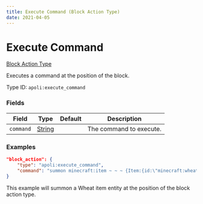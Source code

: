 ```yaml
---
title: Execute Command (Block Action Type)
date: 2021-04-05
---
```


# Execute Command

[Block Action Type](../block_action_types.md)

Executes a command at the position of the block.

Type ID: `apoli:execute_command`

### Fields

Field  | Type | Default | Description
------ |------|---------|------------
`command` | [String](../data_types/string.md) | | The command to execute.

### Examples

```json
"block_action": {
    "type": "apoli:execute_command",
    "command": "summon minecraft:item ~ ~ ~ {Item:{id:\"minecraft:wheat\",Count:1}}"
}
```

This example will summon a Wheat item entity at the position of the block action type.
